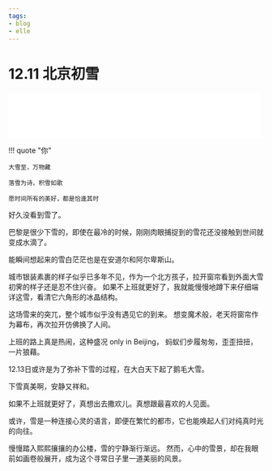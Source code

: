 ```yaml
---
tags:
- blog
- elle
---
```


<style>
/* 图片居中 */
img {
  display: block;
  margin-left: auto;
  margin-right: auto;
  width: 70%;
}
</style>

# 12.11 北京初雪


<iframe frameborder="no" border="0" marginwidth="0" marginheight="0" width=500 height=90 src="//music.163.com/outchain/player?type=2&id=1305774797&userid=375567587&auto=1&height=66"></iframe>

!!! quote "你"

    大雪至，万物藏

    落雪为诗，积雪如歌
    
    愿时间所有的美好，都是恰逢其时

好久没看到雪了。

巴黎是很少下雪的，即使在最冷的时候，刚刚肉眼捕捉到的雪花还没接触到世间就变成水滴了。

能瞬间想起来的雪白茫茫也是在安道尔和阿尔卑斯山。

城市银装素裹的样子似乎已多年不见，作为一个北方孩子，拉开窗帘看到外面大雪初霁的样子还是忍不住兴奋。
如果不上班就更好了，我就能慢慢地蹲下来仔细端详这雪，看清它六角形的冰晶结构。

这场雪来的突兀，整个城市似乎没有遇见它的到来。
想变魔术般，老天将窗帘作为幕布，再次拉开仿佛换了人间。

上班的路上真是热闹，这种盛况 only in Beijing，
蚂蚁们步履匆匆，歪歪扭扭，一片狼藉。

12.13日或许是为了弥补下雪的过程，在大白天下起了鹅毛大雪。

下雪真美啊，安静又祥和。

如果不上班就更好了，真想出去撒欢儿。真想跟最喜欢的人见面。

或许，雪是一种连接心灵的语言，即便在繁忙的都市，它也能唤起人们对纯真时光的向往。

慢慢踏入熙熙攘攘的办公楼，雪的宁静渐行渐远。
然而，心中的雪景，却在我眼前如画卷般展开，成为这个寻常日子里一道美丽的风景。